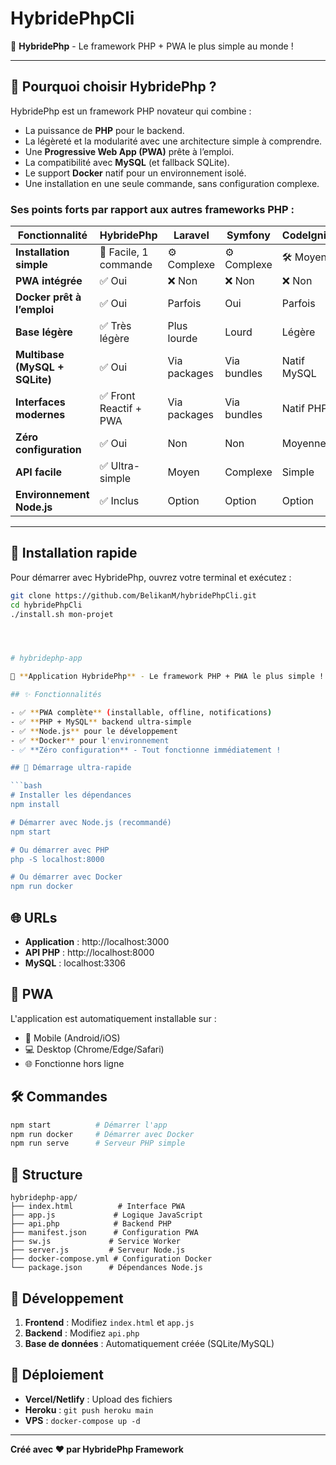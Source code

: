 
# HybridePhpCli

🚀 **HybridePhp** - Le framework PHP + PWA le plus simple au monde !

---

## 🌟 Pourquoi choisir HybridePhp ?

HybridePhp est un framework PHP novateur qui combine :

- La puissance de **PHP** pour le backend.
- La légèreté et la modularité avec une architecture simple à comprendre.
- Une **Progressive Web App (PWA)** prête à l’emploi.
- La compatibilité avec **MySQL** (et fallback SQLite).
- Le support **Docker** natif pour un environnement isolé.
- Une installation en une seule commande, sans configuration complexe.

### Ses points forts par rapport aux autres frameworks PHP :

| Fonctionnalité             | HybridePhp   | Laravel | Symfony | CodeIgniter |
|---------------------------|--------------|---------|---------|-------------|
| **Installation simple**    | 🚀 Facile, 1 commande | ⚙️ Complexe | ⚙️ Complexe | 🛠️ Moyenne  |
| **PWA intégrée**           | ✅ Oui       | ❌ Non  | ❌ Non  | ❌ Non      |
| **Docker prêt à l’emploi** | ✅ Oui       | Parfois | Oui     | Parfois    |
| **Base légère**            | ✅ Très légère | Plus lourde | Lourd   | Légère     |
| **Multibase (MySQL + SQLite)** | ✅ Oui    | Via packages | Via bundles | Natif MySQL|
| **Interfaces modernes**    | ✅ Front Reactif + PWA | Via packages | Via bundles | Natif PHP  |
| **Zéro configuration**     | ✅ Oui       | Non     | Non     | Moyenne    |
| **API facile**             | ✅ Ultra-simple | Moyen | Complexe | Simple     |
| **Environnement Node.js**  | ✅ Inclus    | Option | Option  | Option     |

---

## 🚀 Installation rapide

Pour démarrer avec HybridePhp, ouvrez votre terminal et exécutez :

```bash
git clone https://github.com/BelikanM/hybridePhpCli.git
cd hybridePhpCli
./install.sh mon-projet




# hybridephp-app

🚀 **Application HybridePhp** - Le framework PHP + PWA le plus simple !

## ✨ Fonctionnalités

- ✅ **PWA complète** (installable, offline, notifications)
- ✅ **PHP + MySQL** backend ultra-simple
- ✅ **Node.js** pour le développement
- ✅ **Docker** pour l'environnement
- ✅ **Zéro configuration** - Tout fonctionne immédiatement !

## 🚀 Démarrage ultra-rapide

```bash
# Installer les dépendances
npm install

# Démarrer avec Node.js (recommandé)
npm start

# Ou démarrer avec PHP
php -S localhost:8000

# Ou démarrer avec Docker
npm run docker
```

## 🌐 URLs

- **Application** : http://localhost:3000
- **API PHP** : http://localhost:8000
- **MySQL** : localhost:3306

## 📱 PWA

L'application est automatiquement installable sur :
- 📱 Mobile (Android/iOS)
- 💻 Desktop (Chrome/Edge/Safari)
- 🌐 Fonctionne hors ligne

## 🛠️ Commandes

```bash
npm start          # Démarrer l'app
npm run docker     # Démarrer avec Docker
npm run serve      # Serveur PHP simple
```

## 📁 Structure

```
hybridephp-app/
├── index.html          # Interface PWA
├── app.js             # Logique JavaScript
├── api.php            # Backend PHP
├── manifest.json      # Configuration PWA
├── sw.js             # Service Worker
├── server.js         # Serveur Node.js
├── docker-compose.yml # Configuration Docker
└── package.json      # Dépendances Node.js
```

## 🎯 Développement

1. **Frontend** : Modifiez `index.html` et `app.js`
2. **Backend** : Modifiez `api.php`
3. **Base de données** : Automatiquement créée (SQLite/MySQL)

## 🚀 Déploiement

- **Vercel/Netlify** : Upload des fichiers
- **Heroku** : `git push heroku main`
- **VPS** : `docker-compose up -d`

---

**Créé avec ❤️ par HybridePhp Framework**
